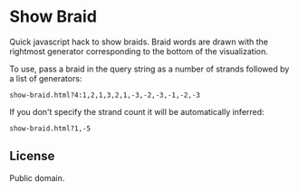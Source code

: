 # Show Braid

Quick javascript hack to show braids. Braid words are drawn with the rightmost generator corresponding to the bottom of the visualization.

To use, pass a braid in the query string as a number of strands followed by a list of generators:
```
show-braid.html?4:1,2,1,3,2,1,-3,-2,-3,-1,-2,-3
```

If you don't specify the strand count it will be automatically inferred:
```
show-braid.html?1,-5
```

## License

Public domain.
